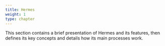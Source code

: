 ```yaml
---
title: Hermes
weight: 1
type: chapter
---
```


This section contains a brief presentation of Hermes and its features, then defines its key concepts and details how its main processes work.

